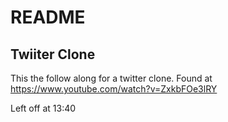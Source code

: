 # README

## Twiiter Clone

This the follow along for a twitter clone. Found at https://www.youtube.com/watch?v=ZxkbFOe3lRY

Left off at 13:40